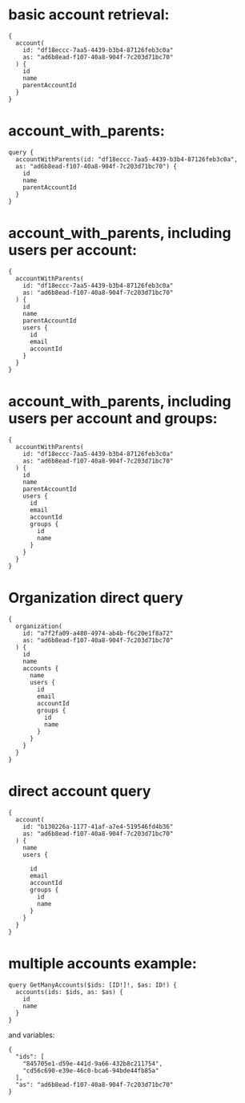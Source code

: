 # basic account retrieval:

    {
      account(
        id: "df18eccc-7aa5-4439-b3b4-87126feb3c0a"
        as: "ad6b8ead-f107-40a8-904f-7c203d71bc70"
      ) {
        id
        name
        parentAccountId
      }
    }

# account_with_parents:

    query {
      accountWithParents(id: "df18eccc-7aa5-4439-b3b4-87126feb3c0a", 
      as: "ad6b8ead-f107-40a8-904f-7c203d71bc70") {
        id
        name
        parentAccountId
      }
    }

# account_with_parents, including users per account:

    {
      accountWithParents(
        id: "df18eccc-7aa5-4439-b3b4-87126feb3c0a"
        as: "ad6b8ead-f107-40a8-904f-7c203d71bc70"
      ) {
        id
        name
        parentAccountId
        users {
          id
          email
          accountId
        }
      }
    }

# account_with_parents, including users per account and groups:
    {
      accountWithParents(
        id: "df18eccc-7aa5-4439-b3b4-87126feb3c0a"
        as: "ad6b8ead-f107-40a8-904f-7c203d71bc70"
      ) {
        id
        name
        parentAccountId
        users {
          id
          email
          accountId
          groups {
            id
            name
          }
        }
      }
    }

# Organization direct query
    {
      organization(
        id: "a7f2fa09-a480-4974-ab4b-f6c20e1f8a72"
        as: "ad6b8ead-f107-40a8-904f-7c203d71bc70"
      ) {
        id
        name
        accounts {
          name
          users {
            id
            email
            accountId
            groups {
              id
              name
            }
          }
        }
      }
    }

# direct account query
    {
      account(
        id: "b130226a-1177-41af-a7e4-519546fd4b36"
        as: "ad6b8ead-f107-40a8-904f-7c203d71bc70"
      ) {
        name
        users {

          id
          email
          accountId
          groups {
            id
            name
          }
        }
      }
    }

# multiple accounts example:
    query GetManyAccounts($ids: [ID!]!, $as: ID!) {
      accounts(ids: $ids, as: $as) {
        id
        name
      }
    }

and variables:

    {
      "ids": [
        "845705e1-d59e-441d-9a66-432b8c211754",
        "cd56c690-e39e-46c0-bca6-94bde44fb85a"
      ],
      "as": "ad6b8ead-f107-40a8-904f-7c203d71bc70"
    }
